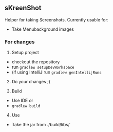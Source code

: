 ## sKreenShot

Helper for taking Screenshots. Currently usable for:
 * Take Menubackground images

### For changes
1. Setup project
 * checkout the repository
 * run ```gradlew setupDevWorkspace```
 * (if using IntelliJ run ```gradlew genIntellijRuns```

2. Do your changes ;)

3. Build
 * Use IDE or
 * ```gradlew build```

4. Use
 * Take the jar from ./build/libs/